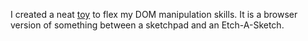 
I created a neat [toy](https://marcel-balint.github.io/etch-a-sketch/) to flex my DOM manipulation skills.
It is a browser version of something between a sketchpad and an Etch-A-Sketch.